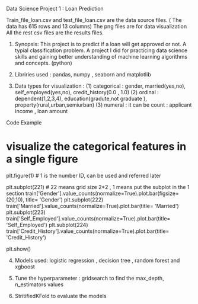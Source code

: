 Data Science Project 1 : Loan Prediction

Train_file_loan.csv and test_file_loan.csv are the data source files. ( The data has 615 rows and 13 columns)
The png files are for data visualization
All the rest csv files are the results files. 

1. Synopsis: 
This project is to predict if a loan will get approved or not. A typial classification problem. A project I did for practicing data
science skills and gaining better understanding of machine learning algorithms and concepts. (python)

2. Libriries used : pandas, numpy , seaborn and matplotlib

3. Data types for visualization  : 
(1) categorical : gender, married(yes,no), self_employed(yes,no), credit_history(0.0 , 1.0)
(2) ordinal : dependent(1,2,3,4), education(gradute,not graduate ), property(rural,urban,semiurban)
(3) numeral : it can be count : applicant income , loan amount 

Code Example
# visualize the categorical features in a single figure
plt.figure(1)   # 1 is the number ID, can be used and referred later

plt.subplot(221) # 22 means grid size 2*2 , 1 means put the subplot in the 1 section 
train['Gender'].value_counts(normalize=True).plot.bar(figsize=(20,10), title= 'Gender')
plt.subplot(222)
train['Married'].value_counts(normalize=True).plot.bar(title= 'Married')
plt.subplot(223)
train['Self_Employed'].value_counts(normalize=True).plot.bar(title= 'Self_Employed')
plt.subplot(224)
train['Credit_History'].value_counts(normalize=True).plot.bar(title= 'Credit_History')

plt.show()


4. Models used: 
logistic regression , decision tree , random forest and xgboost

5. Tune the hyperparameter :  gridsearch to find the max_depth, n_estimators values

6. StritifiedKFold to evaluate the models 
